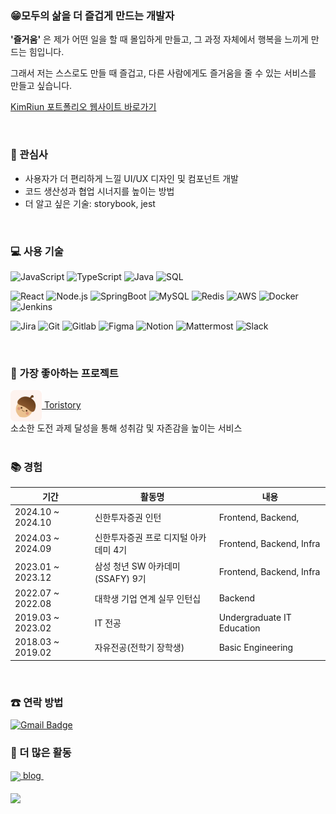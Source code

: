 ### 😁모두의 삶을 더 즐겁게 만드는 개발자

**'즐거움'** 은 제가 어떤 일을 할 때 몰입하게 만들고, 그 과정 자체에서 행복을 느끼게 만드는 힘입니다.

그래서 저는 스스로도 만들 때 즐겁고, 다른 사람에게도 즐거움을 줄 수 있는 서비스를 만들고 싶습니다.

[KimRiun 포트폴리오 웹사이트 바로가기](https://kimriun.github.io)

<br>

### 📌 관심사
- 사용자가 더 편리하게 느낄 UI/UX 디자인 및 컴포넌트 개발
- 코드 생산성과 협업 시너지를 높이는 방법 <!-- 클린코드, 디자인 패턴, 코드리뷰, 그라운드 룰 등 -->
- 더 알고 싶은 기술: storybook, jest <!-- 컴포넌트 재사용성, js 테스팅 라이브러리, 다른 언어를 활용한 프론트개발  등 -->
<br>

### 💻 사용 기술
![JavaScript](https://img.shields.io/badge/-JavaScript-000?&logo=JavaScript)
![TypeScript](https://img.shields.io/badge/-TypeScript-000?&logo=TypeScript)
![Java](https://img.shields.io/badge/-Java-000?&logo=Java&logoColor=007396)
![SQL](https://img.shields.io/badge/-SQL-000?&logo=MySQL)


![React](https://img.shields.io/badge/-React-000?&logo=React)
![Node.js](https://img.shields.io/badge/-Node.js-000?&logo=node.js)
![SpringBoot](https://img.shields.io/badge/-SpringBoot-000?&logo=SpringBoot)
![MySQL](https://img.shields.io/badge/-MySQL-000?&logo=Mysql)
![Redis](https://img.shields.io/badge/-Redis-000?&logo=Redis)
![AWS](https://img.shields.io/badge/-AWS-000?&logo=Amazon-AWS&logoColor=F90)
![Docker](https://img.shields.io/badge/-Docker-000?&logo=Docker)
![Jenkins](https://img.shields.io/badge/-Jenkins-000?&logo=Jenkins)


![Jira](https://img.shields.io/badge/-Jira-000?&logo=jira)
![Git](https://img.shields.io/badge/-Git-000?&logo=git)
![Gitlab](https://img.shields.io/badge/-Gitlab-000?&logo=Gitlab)
![Figma](https://img.shields.io/badge/-Figma-000?&logo=Figma)
![Notion](https://img.shields.io/badge/-Notion-000?&logo=Notion)
![Mattermost](https://img.shields.io/badge/-Mattermost-000?&logo=Mattermost)
![Slack](https://img.shields.io/badge/-Slack-000?&logo=Slack)

<br>

### 💛 가장 좋아하는 프로젝트
<div>
  <a href="https://github.com/ToriStory/ToriStory">
  <img height=50 align="center" src="./assets/toristory_logo.png" />
    Toristory
  </a>
</div>

<div>소소한 도전 과제 달성을 통해 성취감 및 자존감을 높이는 서비스</div>

<br>


### 📚 경험

| 기간 | 활동명 | 내용 |
|--|--|--|
| 2024.10 ~ 2024.10 | 신한투자증권 인턴 | Frontend, Backend,
| 2024.03 ~ 2024.09 | 신한투자증권 프로 디지털 아카데미 4기 | Frontend, Backend, Infra
| 2023.01 ~ 2023.12 | 삼성 청년 SW 아카데미(SSAFY) 9기 | Frontend, Backend, Infra
| 2022.07 ~ 2022.08 | 대학생 기업 연계 실무 인턴십 | Backend
| 2019.03 ~ 2023.02 | IT 전공 | Undergraduate IT Education
| 2018.03 ~ 2019.02 | 자유전공(전학기 장학생) | Basic Engineering

<br>

### ☎ 연락 방법 
[![Gmail Badge](https://img.shields.io/badge/Gmail-d14836?style=flat-square&logo=Gmail&logoColor=white&link=mailto:kimriun27@gmail.com)](mailto:kimriun27@gmail.com)


### 🏓 더 많은 활동 
<a href="https://velog.io/@sue1199842/posts">
  <img height=30 align="center" src="https://images.velog.io/images/velog/profile/9aa07f66-5fcd-41f4-84f2-91d73afcec28/green%20favicon.png" />
  blog
</a>
&nbsp;&nbsp;

<br>
<br>

<div>
<a href="https://github.com/KimRiun/github-readme-stats">
  <img height=200 align="center" src="https://github-readme-stats.vercel.app/api?username=KimRiun&rank_icon=github" />
</a>
</div>





